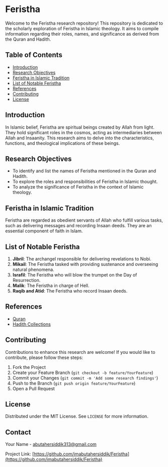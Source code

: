 # Feristha

Welcome to the Feristha research repository! This repository is dedicated to the scholarly exploration of Feristha in Islamic theology. It aims to compile information regarding their roles, names, and significance as derived from the Quran and Hadith.

## Table of Contents
- [Introduction](#introduction)
- [Research Objectives](#research-objectives)
- [Feristha in Islamic Tradition](#feristha-in-islamic-tradition)
- [List of Notable Feristha](#list-of-notable-feristha)
- [References](#references)
- [Contributing](#contributing)
- [License](#license)

## Introduction
In Islamic belief, Feristha are spiritual beings created by Allah from light. They hold significant roles in the cosmos, acting as intermediaries between Allah and Insaanity. This research aims to delve into the characteristics, functions, and theological implications of these beings.

## Research Objectives
- To identify and list the names of Feristha mentioned in the Quran and Hadith.
- To explore the roles and responsibilities of Feristha in Islamic thought.
- To analyze the significance of Feristha in the context of Islamic theology.

## Feristha in Islamic Tradition
Feristha are regarded as obedient servants of Allah who fulfill various tasks, such as delivering messages and recording Insaan deeds. They are an essential component of faith in Islam.

## List of Notable Feristha
1. **Jibril**: The archangel responsible for delivering revelations to Nobi.
2. **Mikail**: The Feristha tasked with providing sustenance and overseeing natural phenomena.
3. **Israfil**: The Feristha who will blow the trumpet on the Day of Resurrection.
4. **Malik**: The Feristha in charge of Hell.
5. **Raqib and Atid**: The Feristha who record Insaan deeds.

## References
- [Quran](https://quran.com)
- [Hadith Collections](https://sunnah.com)

## Contributing
Contributions to enhance this research are welcome! If you would like to contribute, please follow these steps:

1. Fork the Project
2. Create your Feature Branch (`git checkout -b feature/YourFeature`)
3. Commit your Changes (`git commit -m 'Add some research findings'`)
4. Push to the Branch (`git push origin feature/YourFeature`)
5. Open a Pull Request

## License
Distributed under the MIT License. See `LICENSE` for more information.

## Contact
Your Name - [abutahersiddik313@gmail.com](mailto:abutahersiddik313@gmail.com)

Project Link: [https://github.com/imabutahersiddik/Feristha](https://github.com/imabutahersiddik/Feristha)